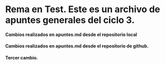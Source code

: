 # Rema en Test. Este es un archivo de apuntes generales del ciclo 3. 


#### Cambios realizados en apuntes.md desde el repositorio local

#### Cambios realizados en apuntes.md desde el repositorio de github.

#### Tercer cambio.
